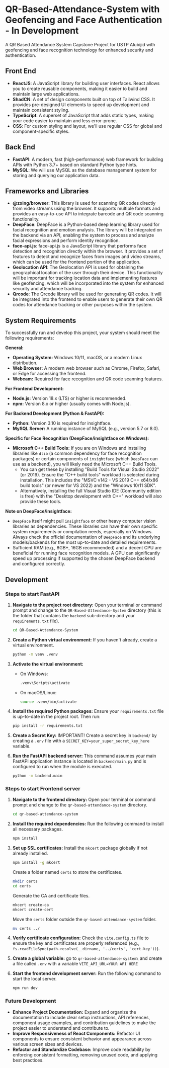 # QR-Based-Attendance-System with Geofencing and Face Authentication - In Development

A QR Based Attendance System Capstone Project for USTP Alubijid with geofencing and face recognition technology for enhanced security and authentication.

## Front End

- **ReactJS**: A JavaScript library for building user interfaces. React allows you to create reusable components, making it easier to build and maintain large web applications.
- **ShadCN**: A set of design components built on top of Tailwind CSS. It provides pre-designed UI elements to speed up development and maintain consistent styling.
- **TypeScript**: A superset of JavaScript that adds static types, making your code easier to maintain and less error-prone.
- **CSS**: For custom styling and layout, we'll use regular CSS for global and component-specific styles.

## Back End

- **FastAPI**: A modern, fast (high-performance) web framework for building APIs with Python 3.7+ based on standard Python type hints.
- **MySQL**: We will use MySQL as the database management system for storing and querying our application data.

## Frameworks and Libraries

- **@zxing/browser**: This library is used for scanning QR codes directly from video streams using the browser. It supports multiple formats and provides an easy-to-use API to integrate barcode and QR code scanning functionality.
- **DeepFace**: DeepFace is a Python-based deep learning library used for facial recognition and emotion analysis. The library will be integrated on the backend via an API, enabling the system to process and analyze facial expressions and perform identity recognition.
- **face-api.js**: face-api.js is a JavaScript library that performs face detection and recognition directly within the browser. It provides a set of features to detect and recognize faces from images and video streams, which can be used for the frontend portion of the application.
- **Geolocation API**: The Geolocation API is used for obtaining the geographical location of the user through their device. This functionality will be important for tracking location data and implementing features like geofencing, which will be incorporated into the system for enhanced security and attendance tracking.
- **Qrcode**: The Qrcode library will be used for generating QR codes. It will be integrated into the frontend to enable users to generate their own QR codes for attendance tracking or other purposes within the system.

## System Requirements

To successfully run and develop this project, your system should meet the following requirements:

**General:**

- **Operating System:** Windows 10/11, macOS, or a modern Linux distribution.
- **Web Browser:** A modern web browser such as Chrome, Firefox, Safari, or Edge for accessing the frontend.
- **Webcam:** Required for face recognition and QR code scanning features.

**For Frontend Development:**

- **Node.js:** Version 18.x (LTS) or higher is recommended.
- **npm:** Version 8.x or higher (usually comes with Node.js).

**For Backend Development (Python & FastAPI):**

- **Python:** Version 3.10 is required for insightface.
- **MySQL Server:** A running instance of MySQL (e.g., version 5.7 or 8.0).

**Specific for Face Recognition (DeepFace/insightface on Windows):**

- **Microsoft C++ Build Tools:** If you are on Windows and installing libraries like `dlib` (a common dependency for face recognition packages) or certain components of `insightface` (which `DeepFace` can use as a backend), you will likely need the Microsoft C++ Build Tools.
  - You can get these by installing "Build Tools for Visual Studio 2022" (or 2019). Ensure the "C++ build tools" workload is selected during installation. This includes the "MSVC v142 - VS 2019 C++ x64/x86 build tools" (or newer for VS 2022) and the "Windows 10/11 SDK".
  - Alternatively, installing the full Visual Studio IDE (Community edition is free) with the "Desktop development with C++" workload will also provide these tools.

**Note on DeepFace/insightface:**

- `DeepFace` itself might pull `insightface` or other heavy computer vision libraries as dependencies. These libraries can have their own specific system requirements or compilation needs, especially on Windows. Always check the official documentation of `DeepFace` and its underlying models/backends for the most up-to-date and detailed requirements.
- Sufficient RAM (e.g., 8GB+, 16GB recommended) and a decent CPU are beneficial for running face recognition models. A GPU can significantly speed up processing if supported by the chosen DeepFace backend and configured correctly.

## Development

### Steps to start FastAPI

1. **Navigate to the project root directory:**
   Open your terminal or command prompt and change to the `QR-Based-Attendance-System` directory (this is the folder that contains the `backend` sub-directory and your `requirements.txt` file).

   ```bash
   cd QR-Based-Attendance-System
   ```

2. **Create a Python virtual environment:**
   If you haven't already, create a virtual environment.

   ```bash
   python -m venv .venv
   ```

3. **Activate the virtual environment:**

   - On Windows:
     ```cmd
     .venv\Scripts\activate
     ```
   - On macOS/Linux:
     ```bash
     source .venv/bin/activate
     ```

4. **Install the required Python packages:**
   Ensure your `requirements.txt` file is up-to-date in the project root. Then run:

   ```bash
   pip install -r requirements.txt
   ```

5. **Create a Secret Key:**
   IMPORTANT! Create a secret key in `backend/` by creating a `.env` file with a `SECRET_KEY=your_super_secret_key_here` variable.

6. **Run the FastAPI backend server:**
   This command assumes your main FastAPI application instance is located in `backend/main.py` and is configured to run when the module is executed.

   ```bash
   python -m backend.main
   ```

### Steps to start Frontend server

1. **Navigate to the frontend directory:**
   Open your terminal or command prompt and change to the `qr-based-attendance-system` directory.

   ```bash
   cd qr-based-attendance-system
   ```

2. **Install the required dependencies:**
   Run the following command to install all necessary packages.

   ```bash
   npm install
   ```

3. **Set up SSL certificates:**
   Install the `mkcert` package globally if not already installed.

   ```bash
   npm install -g mkcert
   ```

   Create a folder named `certs` to store the certificates.

   ```bash
   mkdir certs
   cd certs
   ```

   Generate the CA and certificate files.

   ```bash
   mkcert create-ca
   mkcert create-cert
   ```

   Move the `certs` folder outside the `qr-based-attendance-system` folder.

   ```bash
   mv certs ../
   ```

4. **Verify certificate configuration:**
   Check the `vite.config.ts` file to ensure the key and certificates are properly referenced (e.g., `fs.readFileSync(path.resolve(__dirname, '../certs', 'cert.key'))`).

5. **Create a global variable:**
   go to `qr-based-attendance-system\` and create a file called `.env` with a variable `VITE_API_URL=YOUR API HERE`

6. **Start the frontend development server:**
   Run the following command to start the local server.

   ```bash
   npm run dev
   ```

### Future Development

- **Enhance Project Documentation:** Expand and organize the documentation to include clear setup instructions, API references, component usage examples, and contribution guidelines to make the project easier to understand and contribute to.
- **Improve Responsiveness of React Components:** Refactor UI components to ensure consistent behavior and appearance across various screen sizes and devices.
- **Refactor and Standardize Codebase:** Improve code readability by enforcing consistent formatting, removing unused code, and applying best practices.

